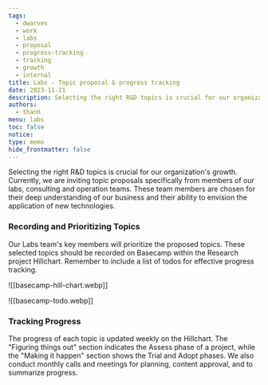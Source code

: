 ```yaml
---
tags:
  - dwarves
  - work
  - labs
  - proposal
  - progress-tracking
  - tracking
  - growth
  - internal
title: Labs - Topic proposal & progress tracking
date: 2023-11-21
description: Selecting the right R&D topics is crucial for our organization's growth. Currently, we are inviting topic proposals specifically from members of our labs, consulting and operation teams. These team members are chosen for their deep understanding of our business and their ability to envision the application of new technologies.
authors:
  - thanh
menu: labs
toc: false
notice: 
type: memo
hide_frontmatter: false
---
```

Selecting the right R&D topics is crucial for our organization's growth. Currently, we are inviting topic proposals specifically from members of our labs, consulting and operation teams. These team members are chosen for their deep understanding of our business and their ability to envision the application of new technologies.

### ****Recording and Prioritizing Topics****

Our Labs team's key members will prioritize the proposed topics. These selected topics should be recorded on Basecamp within the Research project Hillchart. Remember to include a list of todos for effective progress tracking.

![[basecamp-hill-chart.webp]]

![[basecamp-todo.webp]]
### ****Tracking Progress****

The progress of each topic is updated weekly on the Hillchart. The "Figuring things out" section indicates the Assess phase of a project, while the "Making it happen" section shows the Trial and Adopt phases. We also conduct monthly calls and meetings for planning, content approval, and to summarize progress.